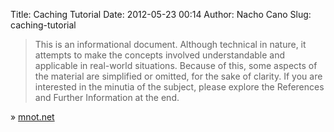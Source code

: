 Title: Caching Tutorial
Date: 2012-05-23 00:14
Author: Nacho Cano
Slug: caching-tutorial

> This is an informational document. Although technical in nature, it
> attempts to make the concepts involved understandable and applicable
> in real-world situations. Because of this, some aspects of the
> material are simplified or omitted, for the sake of clarity. If you
> are interested in the minutia of the subject, please explore the
> References and Further Information at the end.

» [mnot.net][]

  [mnot.net]: http://www.mnot.net/cache_docs/
    "Caching Tutorial"
